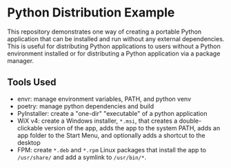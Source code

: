 # Python Distribution Example

This repository demonstrates one way of creating a portable Python application
that can be installed and run without any external dependencies.  This is
useful for distributing Python applications to users without a Python
environment installed or for distributing a Python application via a package
manager.

## Tools Used

- envr: manage environment variables, PATH, and python venv
- poetry: manage python dependencies and build
- PyInstaller: create a "one-dir" "executable" of a python application
- WiX v4: create a Windows installer, `*.msi`, that creates a double-clickable
  version of the app, adds the app to the system PATH, adds an app folder to
  the Start Menu, and optionally adds a shortcut to the desktop
- FPM: create `*.deb` and `*.rpm` Linux packages that install the app
  to `/usr/share/` and add a symlink to `/usr/bin/*`.